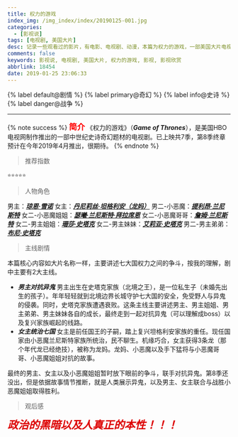 ```yaml
---
title: 权力的游戏
index_img: /img_index/index/20190125-001.jpg
categories:
  - [影视说]
tags: [电视剧, 美国大片]
desc: 记录一些观看过的影片，有电影、电视剧、动漫，本篇为权力的游戏，一部美国大片电视剧
comments: false
keywords: 影视说, 电视剧, 美国大片, 权力的游戏, 影视, 影视欣赏
abbrlink: 18454
date: 2019-01-25 23:06:33
---
```




{% label default@剧情 %} {% label primary@奇幻 %} {% label info@史诗 %} {% label danger@战争 %}

<!-- more -->
<hr />

{% note success %}
<font size="4" color="red">**简介**</font>
《权力的游戏》（***Game of Thrones***），是美国HBO电视网制作推出的一部中世纪史诗奇幻题材的电视剧。已上映共7季，第8季终章预计在今年2019年4月推出，很期待。
{% endnote %}

> 推荐指数

    ⭐️⭐️⭐️⭐️⭐️

> 人物角色

男主：[***琼恩·雪诺***](https://baike.baidu.com/item/%E5%9F%BA%E7%89%B9%C2%B7%E5%93%88%E7%81%B5%E9%A1%BF)
女主：[***丹尼莉丝·坦格利安（龙妈）***](https://baike.baidu.com/item/%E8%89%BE%E7%B1%B3%E8%8E%89%E4%BA%9A%C2%B7%E5%85%8B%E6%8B%89%E5%85%8B)
男二-小恶魔：[***提利昂·兰尼斯特***](https://baike.baidu.com/item/%E5%BD%BC%E7%89%B9%C2%B7%E4%B8%81%E6%8B%89%E5%9F%BA)
女二-小恶魔姐姐：[***瑟曦·兰尼斯特·拜拉席恩***](https://baike.baidu.com/item/%E7%90%B3%E5%A8%9C%C2%B7%E6%B5%B7%E8%92%82)
女二-小恶魔哥哥：[***詹姆·兰尼斯特***](https://baike.baidu.com/item/%E8%A9%B9%E5%A7%86%C2%B7%E5%85%B0%E5%B0%BC%E6%96%AF%E7%89%B9)
女二-男主姐姐：[***珊莎·史塔克***](https://baike.baidu.com/item/%E9%BA%A6%E8%8C%9C%C2%B7%E5%A8%81%E5%BB%89%E5%A7%86%E6%96%AF)
女二-男主妹妹：[***艾莉亚·史塔克***](https://baike.baidu.com/item/%E8%89%BE%E8%8E%89%E4%BA%9A%C2%B7%E5%8F%B2%E5%A1%94%E5%85%8B)
男二-男主弟弟：[***布尼·史塔克***](https://baike.baidu.com/item/%E4%BC%8A%E8%90%A8%E5%85%8B%C2%B7%E4%BA%A8%E6%99%AE%E6%96%AF%E7%89%B9%E5%BE%B7-%E6%80%80%E7%89%B9/6068574?fromtitle=%E8%89%BE%E8%90%A8%E5%85%8B%C2%B7%E8%B5%AB%E6%99%AE%E6%96%AF%E6%88%B4%E5%BE%B7-%E6%80%80%E7%89%B9&fromid=1811482)

> 主线剧情

本篇核心内容如大片名称一样，主要讲述七大国权力之间的争斗，按我的理解，剧中主要有2大主线。
- ***男主对抗异鬼***
男主出生在史塔克家族（北境之王），是一位私生子（未婚先出生的孩子）。年年轻轻就到北境边界长城守护七大国的安全，免受野人与异鬼的侵袭。同时，史塔克家族遭遇衰败。这条主线主要讲述男主、男主姐姐、男主弟弟、男主妹妹各自的成长，最终走到一起对抗异鬼（可以理解成boss）以及复兴家族崛起的线路。
- ***女主统治七国***
女主是前任国王的子嗣，踏上复兴坦格利安家族的重任。现任国家由小恶魔兰尼斯特家族所统治，民不聊生。机缘巧合，女主获得3条龙（那个年代龙已经绝技），被称为龙妈。龙妈、小恶魔以及手下猛将与小恶魔哥哥、小恶魔姐姐对抗的故事。

最终的男主、女主以及小恶魔姐姐暂时放下眼前的争斗，联手对抗异鬼。第8季还没出，但是依据故事情节推断，就是人类展示异鬼，以及男主、女主联合与战胜小恶魔姐姐取得胜利。

> 观后感

***<font color="#dd0000" size="5">政治的黑暗以及人真正的本性！！！</font>***
